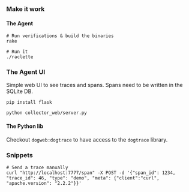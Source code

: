 ### Make it work

#### The Agent

```
# Run verifications & build the binaries
rake

# Run it
./raclette
```


### The Agent UI

Simple web UI to see traces and spans. Spans need to be written in the SQLite DB.

```
pip install flask

python collector_web/server.py
```

#### The Python lib

Checkout `dogweb:dogtrace` to have access to the `dogtrace` library.

### Snippets

```
# Send a trace manually
curl "http://localhost:7777/span" -X POST -d '{"span_id": 1234, "trace_id": 46, "type": "demo", "meta": {"client":"curl", "apache.version": "2.2.2"}}'
```
